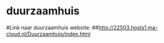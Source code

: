 # duurzaamhuis

#Link naar duurzaamhuis website:
##http://22503.hosts1.ma-cloud.nl/Duurzaamhuis/index.html
